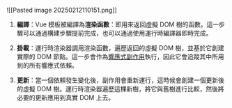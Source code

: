 
![[Pasted image 20250212110151.png]]

1. **編譯**：Vue 模板被編譯為**渲染函數**：即用來返回虛擬 DOM 樹的函數。這一步驟可以通過構建步驟提前完成，也可以通過使用運行時編譯器即時完成。
    
2. **掛載**：運行時渲染器調用渲染函數，遍歷返回的虛擬 DOM 樹，並基於它創建實際的 DOM 節點。這一步會作為[響應式副作用](https://zh-hk.vuejs.org/guide/extras/reactivity-in-depth.html)執行，因此它會追蹤其中所用到的所有響應式依賴。
    
3. **更新**：當一個依賴發生變化後，副作用會重新運行，這時候會創建一個更新後的虛擬 DOM 樹。運行時渲染器遍歷這棵新樹，將它與舊樹進行比較，然後將必要的更新應用到真實 DOM 上去。
